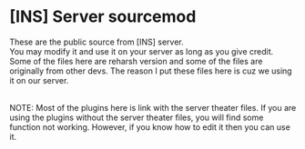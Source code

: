 # [INS] Server sourcemod
These are the public source from [INS] server.<br>
You may modify it and use it on your server as long as you give credit.<br>
Some of the files here are reharsh version and some of the files are originally from other devs. The reason I put these files here is cuz we using it on our server.<br><br>

NOTE: Most of the plugins here is link with the server theater files. If you are using the plugins without the server theater files, you will find some function not working. However, if you know how to edit it then you can use it.
